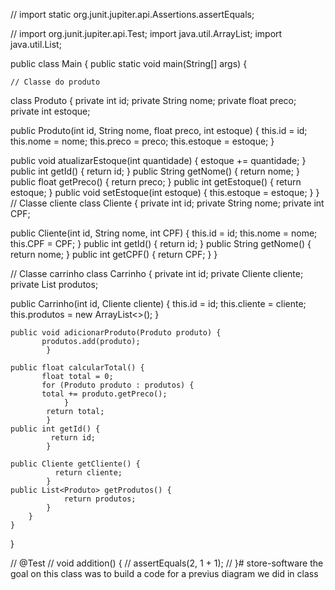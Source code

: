 // import static org.junit.jupiter.api.Assertions.assertEquals;

// import org.junit.jupiter.api.Test;
import java.util.ArrayList;
import java.util.List;

  public class Main {
  public static void main(String[] args) {

    // Classe do produto
  class Produto {
    private int id;
    private String nome;
    private float preco;
    private int estoque;

  public Produto(int id, String nome, float preco, int estoque) {
      this.id = id;
      this.nome = nome;
      this.preco = preco;
      this.estoque = estoque;
            }

  public void atualizarEstoque(int quantidade) {
                estoque += quantidade;
            }
  public int getId() {
   return id;
            }
  public String getNome() {
   return nome;
            }
  public float getPreco() {
    return preco;
            }
  public int getEstoque() {
    return estoque;
            }
  public void setEstoque(int estoque) {
      this.estoque = estoque;
            }
        }
  // Classe cliente
  class Cliente {
       private int id;
       private String nome;
       private int CPF;

  public Cliente(int id, String nome, int CPF) {
        this.id = id;
        this.nome = nome;
        this.CPF = CPF;
            }
  public int getId() {
         return id;
            }
  public String getNome() {
                return nome;
            }
  public int getCPF() {
                return CPF;
            }
        }

// Classe carrinho
   class Carrinho {
       private int id;
       private Cliente cliente;
       private List<Produto> produtos;

   public Carrinho(int id, Cliente cliente) {
        this.id = id;
        this.cliente = cliente;
        this.produtos = new ArrayList<>();
            }

    public void adicionarProduto(Produto produto) {
           produtos.add(produto);
            }

    public float calcularTotal() {
           float total = 0;
           for (Produto produto : produtos) {
           total += produto.getPreco();
                }
            return total;
            }
    public int getId() {
             return id;
            }

    public Cliente getCliente() {
              return cliente;
            }
    public List<Produto> getProdutos() {
                return produtos;
            }
        }
    }
  }
    

  // @Test
  // void addition() {
  //     assertEquals(2, 1 + 1);
  // }# store-software
the goal on this class was to build a code for a previus diagram we did in class
